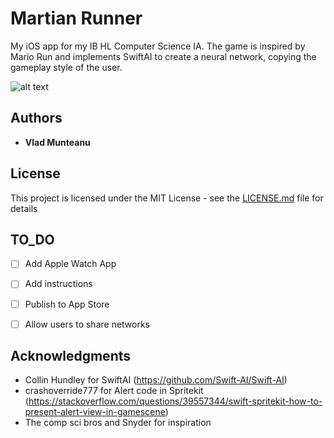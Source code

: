 # Martian Runner

My iOS app for my IB HL Computer Science IA. The game is inspired by Mario Run and implements SwiftAI to create a neural network, 
copying the gameplay style of the user.

![alt text](https://github.com/vlad-munteanu/Stickman-Runner/blob/master/BG.png)

## Authors

* **Vlad Munteanu**

## License

This project is licensed under the MIT License - see the [LICENSE.md](LICENSE) file for details

## TO_DO 
- [ ] Add Apple Watch App
- [ ] Add instructions 
- [ ] Publish to App Store
- [ ] Allow users to share networks


## Acknowledgments

* Collin Hundley for SwiftAI (https://github.com/Swift-AI/Swift-AI)
* crashoverride777 for Alert code in Spritekit (https://stackoverflow.com/questions/39557344/swift-spritekit-how-to-present-alert-view-in-gamescene)
* The comp sci bros and Snyder for inspiration
